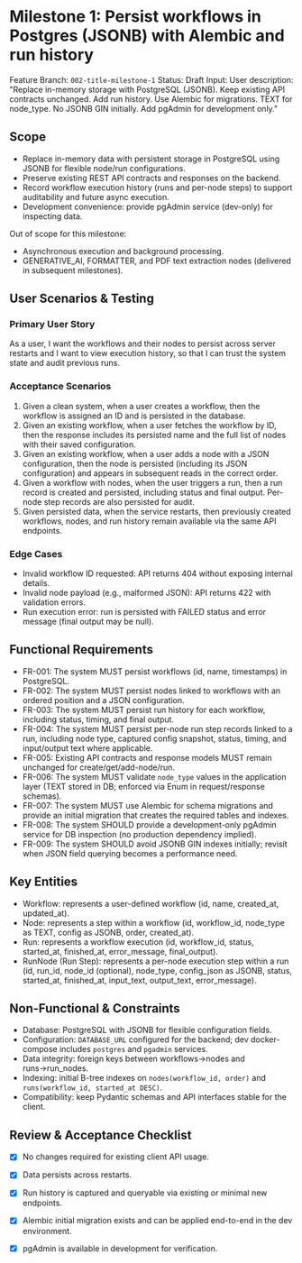 # Milestone 1: Persist workflows in Postgres (JSONB) with Alembic and run history

Feature Branch: `002-title-milestone-1`
Status: Draft
Input: User description: "Replace in-memory storage with PostgreSQL (JSONB). Keep existing API contracts unchanged. Add run history. Use Alembic for migrations. TEXT for node_type. No JSONB GIN initially. Add pgAdmin for development only."

## Scope
- Replace in-memory data with persistent storage in PostgreSQL using JSONB for flexible node/run configurations.
- Preserve existing REST API contracts and responses on the backend.
- Record workflow execution history (runs and per-node steps) to support auditability and future async execution.
- Development convenience: provide pgAdmin service (dev-only) for inspecting data.

Out of scope for this milestone:
- Asynchronous execution and background processing.
- GENERATIVE_AI, FORMATTER, and PDF text extraction nodes (delivered in subsequent milestones).

## User Scenarios & Testing

### Primary User Story
As a user, I want the workflows and their nodes to persist across server restarts and I want to view execution history, so that I can trust the system state and audit previous runs.

### Acceptance Scenarios
1. Given a clean system, when a user creates a workflow, then the workflow is assigned an ID and is persisted in the database.
2. Given an existing workflow, when a user fetches the workflow by ID, then the response includes its persisted name and the full list of nodes with their saved configuration.
3. Given an existing workflow, when a user adds a node with a JSON configuration, then the node is persisted (including its JSON configuration) and appears in subsequent reads in the correct order.
4. Given a workflow with nodes, when the user triggers a run, then a run record is created and persisted, including status and final output. Per-node step records are also persisted for audit.
5. Given persisted data, when the service restarts, then previously created workflows, nodes, and run history remain available via the same API endpoints.

### Edge Cases
- Invalid workflow ID requested: API returns 404 without exposing internal details.
- Invalid node payload (e.g., malformed JSON): API returns 422 with validation errors.
- Run execution error: run is persisted with FAILED status and error message (final output may be null).

## Functional Requirements
- FR-001: The system MUST persist workflows (id, name, timestamps) in PostgreSQL.
- FR-002: The system MUST persist nodes linked to workflows with an ordered position and a JSON configuration.
- FR-003: The system MUST persist run history for each workflow, including status, timing, and final output.
- FR-004: The system MUST persist per-node run step records linked to a run, including node type, captured config snapshot, status, timing, and input/output text where applicable.
- FR-005: Existing API contracts and response models MUST remain unchanged for create/get/add-node/run.
- FR-006: The system MUST validate `node_type` values in the application layer (TEXT stored in DB; enforced via Enum in request/response schemas).
- FR-007: The system MUST use Alembic for schema migrations and provide an initial migration that creates the required tables and indexes.
- FR-008: The system SHOULD provide a development-only pgAdmin service for DB inspection (no production dependency implied).
- FR-009: The system SHOULD avoid JSONB GIN indexes initially; revisit when JSON field querying becomes a performance need.

## Key Entities
- Workflow: represents a user-defined workflow (id, name, created_at, updated_at).
- Node: represents a step within a workflow (id, workflow_id, node_type as TEXT, config as JSONB, order, created_at).
- Run: represents a workflow execution (id, workflow_id, status, started_at, finished_at, error_message, final_output).
- RunNode (Run Step): represents a per-node execution step within a run (id, run_id, node_id (optional), node_type, config_json as JSONB, status, started_at, finished_at, input_text, output_text, error_message).

## Non-Functional & Constraints
- Database: PostgreSQL with JSONB for flexible configuration fields.
- Configuration: `DATABASE_URL` configured for the backend; dev docker-compose includes `postgres` and `pgadmin` services.
- Data integrity: foreign keys between workflows→nodes and runs→run_nodes.
- Indexing: initial B-tree indexes on `nodes(workflow_id, order)` and `runs(workflow_id, started_at DESC)`.
- Compatibility: keep Pydantic schemas and API interfaces stable for the client.

## Review & Acceptance Checklist
- [x] No changes required for existing client API usage.
- [x] Data persists across restarts.
- [x] Run history is captured and queryable via existing or minimal new endpoints.
- [x] Alembic initial migration exists and can be applied end-to-end in the dev environment.
- [x] pgAdmin is available in development for verification.

